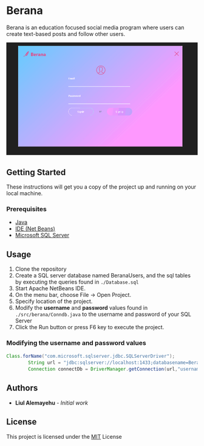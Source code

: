 # Berana

Berana is an education focused social media program where users can create text-based posts and follow other users.

![Berana Usage](./beranaDemo.gif)

## Getting Started

These instructions will get you a copy of the project up and running on your local machine.

### Prerequisites

- [Java](https://www.java.com/en/)
- [IDE (Net Beans)](https://netbeans.apache.org/download/index.html)
- [Microsoft SQL Server](https://www.microsoft.com/en-us/sql-server/sql-server-downloads)

## Usage

1. Clone the repository
1. Create a SQL server database named BeranaUsers, and the sql tables by executing the queries found in
   `./Database.sql`
1. Start Apache NetBeans IDE.
1. On the menu bar, choose File -> Open Project.
1. Specify location of the project.
1. Modify the **username** and **password** values found in `./src/berana/Conndb.java` to the username and password of your SQL Server
1. Click the Run button or press F6 key to execute the project.

### Modifying the username and password values

```java
Class.forName("com.microsoft.sqlserver.jdbc.SQLServerDriver");
        String url = "jdbc:sqlserver://localhost:1433;databasename=BeranaUsers";
        Connection connectDb = DriverManager.getConnection(url,"username","password");
```

## Authors

- **Liul Alemayehu** - _Initial work_

## License

This project is licensed under the [MIT](https://choosealicense.com/licenses/mit/) License
